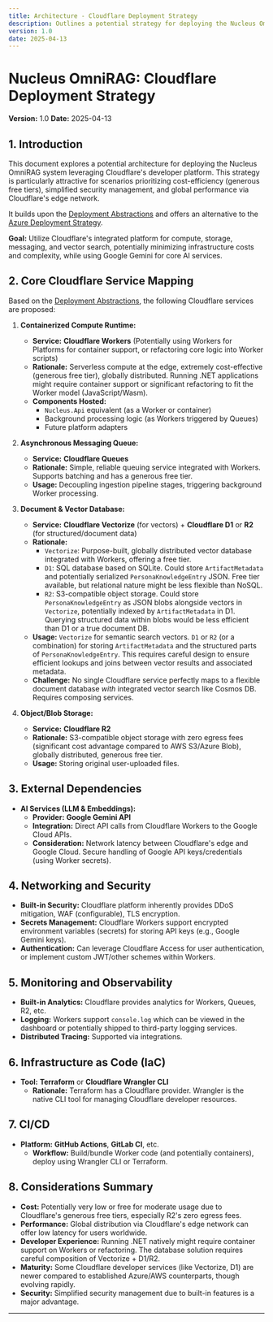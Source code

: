 ```yaml
---
title: Architecture - Cloudflare Deployment Strategy
description: Outlines a potential strategy for deploying the Nucleus OmniRAG system using Cloudflare services.
version: 1.0
date: 2025-04-13
---
```


# Nucleus OmniRAG: Cloudflare Deployment Strategy

**Version:** 1.0
**Date:** 2025-04-13

## 1. Introduction

This document explores a potential architecture for deploying the Nucleus OmniRAG system leveraging Cloudflare's developer platform. This strategy is particularly attractive for scenarios prioritizing cost-efficiency (generous free tiers), simplified security management, and global performance via Cloudflare's edge network.

It builds upon the [Deployment Abstractions](./ARCHITECTURE_DEPLOYMENT_ABSTRACTIONS.md) and offers an alternative to the [Azure Deployment Strategy](./ARCHITECTURE_DEPLOYMENT_AZURE.md).

**Goal:** Utilize Cloudflare's integrated platform for compute, storage, messaging, and vector search, potentially minimizing infrastructure costs and complexity, while using Google Gemini for core AI services.

## 2. Core Cloudflare Service Mapping

Based on the [Deployment Abstractions](./ARCHITECTURE_DEPLOYMENT_ABSTRACTIONS.md), the following Cloudflare services are proposed:

1.  **Containerized Compute Runtime:**
    *   **Service:** **Cloudflare Workers** (Potentially using Workers for Platforms for container support, or refactoring core logic into Worker scripts)
    *   **Rationale:** Serverless compute at the edge, extremely cost-effective (generous free tier), globally distributed. Running .NET applications might require container support or significant refactoring to fit the Worker model (JavaScript/Wasm).
    *   **Components Hosted:**
        *   `Nucleus.Api` equivalent (as a Worker or container)
        *   Background processing logic (as Workers triggered by Queues)
        *   Future platform adapters

2.  **Asynchronous Messaging Queue:**
    *   **Service:** **Cloudflare Queues**
    *   **Rationale:** Simple, reliable queuing service integrated with Workers. Supports batching and has a generous free tier.
    *   **Usage:** Decoupling ingestion pipeline stages, triggering background Worker processing.

3.  **Document & Vector Database:**
    *   **Service:** **Cloudflare Vectorize** (for vectors) + **Cloudflare D1** or **R2** (for structured/document data)
    *   **Rationale:**
        *   `Vectorize`: Purpose-built, globally distributed vector database integrated with Workers, offering a free tier.
        *   `D1`: SQL database based on SQLite. Could store `ArtifactMetadata` and potentially serialized `PersonaKnowledgeEntry` JSON. Free tier available, but relational nature might be less flexible than NoSQL.
        *   `R2`: S3-compatible object storage. Could store `PersonaKnowledgeEntry` as JSON blobs alongside vectors in `Vectorize`, potentially indexed by `ArtifactMetadata` in D1. Querying structured data within blobs would be less efficient than D1 or a true document DB.
    *   **Usage:** `Vectorize` for semantic search vectors. `D1` or `R2` (or a combination) for storing `ArtifactMetadata` and the structured parts of `PersonaKnowledgeEntry`. This requires careful design to ensure efficient lookups and joins between vector results and associated metadata.
    *   **Challenge:** No single Cloudflare service perfectly maps to a flexible document database *with* integrated vector search like Cosmos DB. Requires composing services.

4.  **Object/Blob Storage:**
    *   **Service:** **Cloudflare R2**
    *   **Rationale:** S3-compatible object storage with zero egress fees (significant cost advantage compared to AWS S3/Azure Blob), globally distributed, generous free tier.
    *   **Usage:** Storing original user-uploaded files.

## 3. External Dependencies

*   **AI Services (LLM & Embeddings):**
    *   **Provider:** **Google Gemini API**
    *   **Integration:** Direct API calls from Cloudflare Workers to the Google Cloud APIs.
    *   **Consideration:** Network latency between Cloudflare's edge and Google Cloud. Secure handling of Google API keys/credentials (using Worker secrets).

## 4. Networking and Security

*   **Built-in Security:** Cloudflare platform inherently provides DDoS mitigation, WAF (configurable), TLS encryption.
*   **Secrets Management:** Cloudflare Workers support encrypted environment variables (secrets) for storing API keys (e.g., Google Gemini keys).
*   **Authentication:** Can leverage Cloudflare Access for user authentication, or implement custom JWT/other schemes within Workers.

## 5. Monitoring and Observability

*   **Built-in Analytics:** Cloudflare provides analytics for Workers, Queues, R2, etc.
*   **Logging:** Workers support `console.log` which can be viewed in the dashboard or potentially shipped to third-party logging services.
*   **Distributed Tracing:** Supported via integrations.

## 6. Infrastructure as Code (IaC)

*   **Tool:** **Terraform** or **Cloudflare Wrangler CLI**
    *   **Rationale:** Terraform has a Cloudflare provider. Wrangler is the native CLI tool for managing Cloudflare developer resources.

## 7. CI/CD

*   **Platform:** **GitHub Actions**, **GitLab CI**, etc.
    *   **Workflow:** Build/bundle Worker code (and potentially containers), deploy using Wrangler CLI or Terraform.

## 8. Considerations Summary

*   **Cost:** Potentially very low or free for moderate usage due to Cloudflare's generous free tiers, especially R2's zero egress fees.
*   **Performance:** Global distribution via Cloudflare's edge network can offer low latency for users worldwide.
*   **Developer Experience:** Running .NET natively might require container support on Workers or refactoring. The database solution requires careful composition of Vectorize + D1/R2.
*   **Maturity:** Some Cloudflare developer services (like Vectorize, D1) are newer compared to established Azure/AWS counterparts, though evolving rapidly.
*   **Security:** Simplified security management due to built-in features is a major advantage.

---
